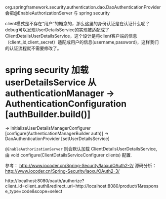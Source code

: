 org.springframework.security.authentication.dao.DaoAuthenticationProvider
会把@EnableAuthorizationServer 与 spring security

client模式是不存在“用户”的概念的，那么这里的身份认证是在认证什么呢？debug可以发现UserDetailsService的实现被适配成了ClientDetailsUserDetailsService，这个设计是将client客户端的信息（client_id,client_secret）适配成用户的信息(username,password)，这样我们的认证流程就不需要修改了。

# spring security 加载 userDetailsService 从 authenticationManager -> AuthenticationConfiguration [authBuilder.build()]
 -> InitializeUserDetailsManagerConfigurer [configure(AuthenticationManagerBuilder auth)] -> DaoAuthenticationProvider [setUserDetailsService]
 
`@EnableAuthorizationServer` 则会默认加载 ClientDetailsUserDetailsService, 由 void configure(ClientDetailsServiceConfigurer clients) 配置.
 
参考： http://www.iocoder.cn/Spring-Security/laoxu/OAuth2-2/
源码分析： http://www.iocoder.cn/Spring-Security/laoxu/OAuth2-3/





http://localhost:8080/oauth/authorize?client_id=client_auth&redirect_uri=http://localhost:8080/product/1&response_type=code&scope=select